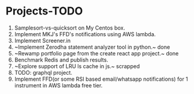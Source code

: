 # Projects-TODO

1. Samplesort-vs-quicksort on My Centos box.
2. Implement MKJ's FFD's notifications using AWS lambda.
3. Implement Screener.in
4. ~Implement Zerodha statement analyzer tool in python.~ done
5. ~Rewamp portfolio page from the create react app project.~ done
6. Benchmark Redis and publish results.
7. ~Explore support of LRU ls cache in js.~ scrapped
8. TODO: graphql project.
9. Implement FFD(or some RSI based email/whatsapp notifications) for 1 instrument in AWS lambda free tier.

